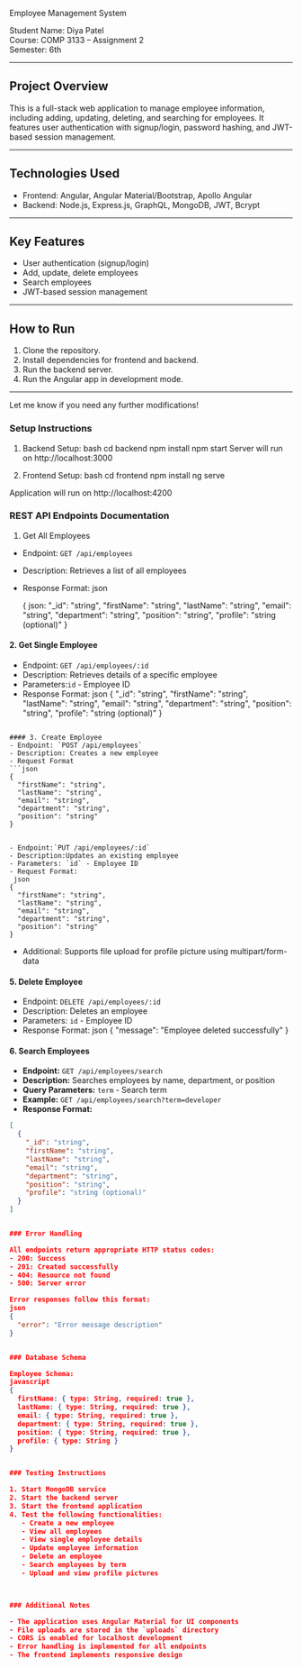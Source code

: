  Employee Management System

Student Name: Diya Patel  
Course: COMP 3133 – Assignment 2  
Semester: 6th

---

## Project Overview

This is a full-stack web application to manage employee information, including adding, updating, deleting, and searching for employees. It features user authentication with signup/login, password hashing, and JWT-based session management.

---

## Technologies Used

- Frontend: Angular, Angular Material/Bootstrap, Apollo Angular
- Backend: Node.js, Express.js, GraphQL, MongoDB, JWT, Bcrypt

---

## Key Features

- User authentication (signup/login)
- Add, update, delete employees
- Search employees
- JWT-based session management

---

## How to Run

1. Clone the repository.
2. Install dependencies for frontend and backend.
3. Run the backend server.
4. Run the Angular app in development mode.

---


Let me know if you need any further modifications!

### Setup Instructions

1. Backend Setup:
bash
cd backend
npm install
npm start
Server will run on http://localhost:3000

2. Frontend Setup:
bash
cd frontend
npm install
ng serve

Application will run on http://localhost:4200

### REST API Endpoints Documentation

 1. Get All Employees
- Endpoint: `GET /api/employees`
- Description: Retrieves a list of all employees
- Response Format:
json

  {
  json:
     "_id": "string",
    "firstName": "string",
    "lastName": "string",
    "email": "string",
    "department": "string",
    "position": "string",
    "profile": "string (optional)"
  }


#### 2. Get Single Employee
- Endpoint: `GET /api/employees/:id`
- Description: Retrieves details of a specific employee
- Parameters:`id` - Employee ID
- Response Format:
json
{
  "_id": "string",
  "firstName": "string",
  "lastName": "string",
  "email": "string",
  "department": "string",
  "position": "string",
  "profile": "string (optional)"
}
```

#### 3. Create Employee
- Endpoint: `POST /api/employees`
- Description: Creates a new employee
- Request Format
```json
{
  "firstName": "string",
  "lastName": "string",
  "email": "string",
  "department": "string",
  "position": "string"
}


- Endpoint:`PUT /api/employees/:id`
- Description:Updates an existing employee
- Parameters: `id` - Employee ID
- Request Format:
 json
{
  "firstName": "string",
  "lastName": "string",
  "email": "string",
  "department": "string",
  "position": "string"
}
```
- Additional: Supports file upload for profile picture using multipart/form-data

#### 5. Delete Employee
- Endpoint: `DELETE /api/employees/:id`
- Description: Deletes an employee
- Parameters: `id` - Employee ID
- Response Format:
  json
{
  "message": "Employee deleted successfully"
}


#### 6. Search Employees
- **Endpoint:** `GET /api/employees/search`
- **Description:** Searches employees by name, department, or position
- **Query Parameters:** `term` - Search term
- **Example:** `GET /api/employees/search?term=developer`
- **Response Format:**
```json
[
  {
    "_id": "string",
    "firstName": "string",
    "lastName": "string",
    "email": "string",
    "department": "string",
    "position": "string",
    "profile": "string (optional)"
  }
]


### Error Handling

All endpoints return appropriate HTTP status codes:
- 200: Success
- 201: Created successfully
- 404: Resource not found
- 500: Server error

Error responses follow this format:
json
{
  "error": "Error message description"
}


### Database Schema

Employee Schema:
javascript
{
  firstName: { type: String, required: true },
  lastName: { type: String, required: true },
  email: { type: String, required: true },
  department: { type: String, required: true },
  position: { type: String, required: true },
  profile: { type: String }
}


### Testing Instructions

1. Start MongoDB service
2. Start the backend server
3. Start the frontend application
4. Test the following functionalities:
   - Create a new employee
   - View all employees
   - View single employee details
   - Update employee information
   - Delete an employee
   - Search employees by term
   - Upload and view profile pictures



### Additional Notes

- The application uses Angular Material for UI components
- File uploads are stored in the `uploads` directory
- CORS is enabled for localhost development
- Error handling is implemented for all endpoints
- The frontend implements responsive design 

